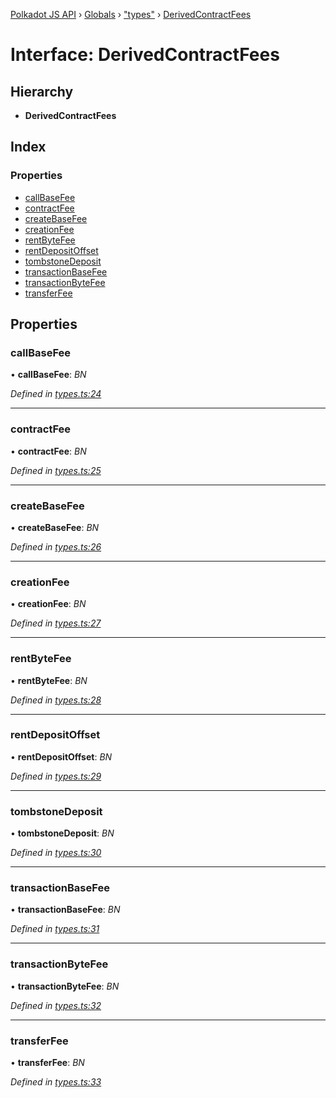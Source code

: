 [Polkadot JS API](../README.md) › [Globals](../globals.md) › ["types"](../modules/_types_.md) › [DerivedContractFees](_types_.derivedcontractfees.md)

# Interface: DerivedContractFees

## Hierarchy

* **DerivedContractFees**

## Index

### Properties

* [callBaseFee](_types_.derivedcontractfees.md#callbasefee)
* [contractFee](_types_.derivedcontractfees.md#contractfee)
* [createBaseFee](_types_.derivedcontractfees.md#createbasefee)
* [creationFee](_types_.derivedcontractfees.md#creationfee)
* [rentByteFee](_types_.derivedcontractfees.md#rentbytefee)
* [rentDepositOffset](_types_.derivedcontractfees.md#rentdepositoffset)
* [tombstoneDeposit](_types_.derivedcontractfees.md#tombstonedeposit)
* [transactionBaseFee](_types_.derivedcontractfees.md#transactionbasefee)
* [transactionByteFee](_types_.derivedcontractfees.md#transactionbytefee)
* [transferFee](_types_.derivedcontractfees.md#transferfee)

## Properties

###  callBaseFee

• **callBaseFee**: *BN*

*Defined in [types.ts:24](https://github.com/polkadot-js/api/blob/26c2774992/packages/api-derive/src/types.ts#L24)*

___

###  contractFee

• **contractFee**: *BN*

*Defined in [types.ts:25](https://github.com/polkadot-js/api/blob/26c2774992/packages/api-derive/src/types.ts#L25)*

___

###  createBaseFee

• **createBaseFee**: *BN*

*Defined in [types.ts:26](https://github.com/polkadot-js/api/blob/26c2774992/packages/api-derive/src/types.ts#L26)*

___

###  creationFee

• **creationFee**: *BN*

*Defined in [types.ts:27](https://github.com/polkadot-js/api/blob/26c2774992/packages/api-derive/src/types.ts#L27)*

___

###  rentByteFee

• **rentByteFee**: *BN*

*Defined in [types.ts:28](https://github.com/polkadot-js/api/blob/26c2774992/packages/api-derive/src/types.ts#L28)*

___

###  rentDepositOffset

• **rentDepositOffset**: *BN*

*Defined in [types.ts:29](https://github.com/polkadot-js/api/blob/26c2774992/packages/api-derive/src/types.ts#L29)*

___

###  tombstoneDeposit

• **tombstoneDeposit**: *BN*

*Defined in [types.ts:30](https://github.com/polkadot-js/api/blob/26c2774992/packages/api-derive/src/types.ts#L30)*

___

###  transactionBaseFee

• **transactionBaseFee**: *BN*

*Defined in [types.ts:31](https://github.com/polkadot-js/api/blob/26c2774992/packages/api-derive/src/types.ts#L31)*

___

###  transactionByteFee

• **transactionByteFee**: *BN*

*Defined in [types.ts:32](https://github.com/polkadot-js/api/blob/26c2774992/packages/api-derive/src/types.ts#L32)*

___

###  transferFee

• **transferFee**: *BN*

*Defined in [types.ts:33](https://github.com/polkadot-js/api/blob/26c2774992/packages/api-derive/src/types.ts#L33)*
